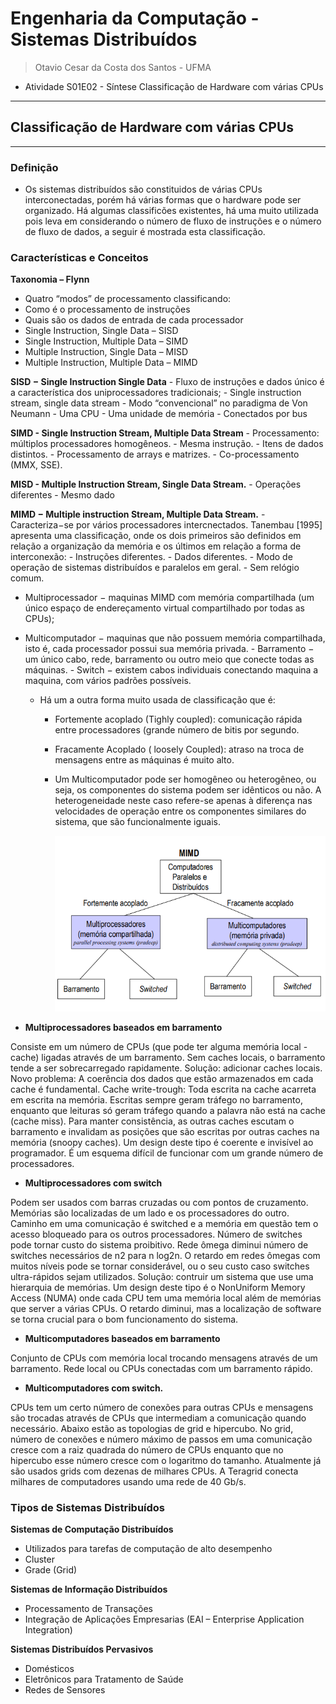 # Engenharia da Computação - Sistemas Distribuídos
> Otavio Cesar da Costa dos Santos - UFMA

- Atividade S01E02 - Síntese Classificação de Hardware com várias CPUs

---
## Classificação de Hardware com várias CPUs
---

### Definição

- Os sistemas distribuídos são constituidos de várias CPUs interconectadas, porém há várias formas que o hardware pode ser organizado. Há algumas classificões existentes, há uma muito utilizada pois leva em considerando o número de fluxo de instruções e o número de fluxo de dados, a seguir é mostrada esta classificação.

### Características e Conceitos

**Taxonomia	– Flynn**
- Quatro “modos” de processamento classificando:
- Como é o processamento de instruções
- Quais são os dados de entrada de cada processador
- Single Instruction, Single Data – SISD
- Single Instruction, Multiple Data – SIMD
- Multiple Instruction, Single Data – MISD
- Multiple Instruction, Multiple Data – MIMD   

**SISD − Single Instruction Single Data**
    - Fluxo de instruções e dados único é a característica dos uniprocessadores tradicionais; 
    -  Single instruction stream, single data stream
    - Modo “convencional” no paradigma de Von Neumann
    - Uma CPU
    - Uma unidade de memória
    - Conectados por bus
    
**SIMD - Single Instruction Stream, Multiple Data Stream**
    - Processamento: múltiplos processadores homogêneos.
    - Mesma instrução.
    - Itens de dados distintos.
    - Processamento de arrays e matrizes.
    - Co-processamento (MMX, SSE).

**MISD - Multiple Instruction Stream, Single Data Stream.**
    - Operações diferentes
    - Mesmo dado

**MIMD − Multiple instruction Stream, Multiple Data Stream.**
    - Caracteriza−se por vários processadores intercnectados. Tanembau [1995] apresenta uma classificação, onde os dois primeiros são definidos em relação a organização da memória e os últimos em relação a forma de interconexão:
    - Instruções diferentes.
    - Dados diferentes.
    - Modo de operação de sistemas distribuídos e paralelos em geral.
    - Sem relógio comum.

- Multiprocessador − maquinas MIMD com memória compartilhada (um único espaço de endereçamento virtual compartilhado por todas as CPUs);

- Multicomputador − maquinas que não possuem memória compartilhada, isto é, cada processador possui sua memória privada.
        - Barramento − um único cabo, rede, barramento ou outro meio que conecte todas as máquinas.
        - Switch − existem cabos individuais conectando maquina a maquina, com vários padrões possíveis.
    - Há um a outra forma muito usada de classificação que é:  
        - Fortemente acoplado (Tighly coupled): comunicação rápida entre processadores (grande número de bitis por segundo.
        - Fracamente Acoplado ( loosely Coupled): atraso na troca de mensagens entre as máquinas é muito alto.
        - Um Multicomputador pode ser homogêneo ou heterogêneo, ou seja, os componentes do sistema podem ser idênticos ou não. A heterogeneidade neste caso refere-se apenas à diferença nas velocidades de operação entre os componentes similares do sistema, que são funcionalmente iguais. 
        
             ![](https://github.com/otaviocesar/sistemas-distribuidos-2020-3/blob/master/imagens/mimd.png?raw=true)
             
         
   
- **Multiprocessadores baseados em barramento**

Consiste em um número de CPUs (que pode ter alguma memória local - cache) ligadas através de um barramento. Sem caches locais, o barramento tende a ser sobrecarregado rapidamente. Solução: adicionar caches locais. Novo problema: A coerência dos dados que estão armazenados em cada cache é fundamental. Cache write-trough: Toda escrita na cache acarreta em escrita na memória. Escritas sempre geram tráfego no barramento, enquanto que leituras só geram tráfego quando a palavra não está na cache (cache miss). Para manter  consistência, as outras caches escutam o barramento e invalidam as posições que são escritas por outras caches na memória (snoopy caches). Um design deste tipo é coerente e invisível ao programador. É um esquema difícil de funcionar com um grande número de processadores.

- **Multiprocessadores com switch**

Podem ser usados com barras cruzadas ou com pontos de cruzamento. Memórias são localizadas de um lado e os processadores do outro. Caminho em uma comunicação é switched e a memória em questão tem o acesso bloqueado para os outros processadores. Número de switches pode tornar custo do sistema proibitivo. Rede ômega diminui número de switches necessários de n2 para n log2n. O retardo em redes ômegas com muitos níveis pode se tornar considerável, ou o seu custo caso switches ultra-rápidos sejam utilizados. Solução: contruir um sistema que use uma hierarquia de memórias. Um design deste tipo é o NonUniform Memory Access (NUMA) onde cada CPU tem uma memória local além de memórias que server a várias CPUs. O retardo diminui, mas a localização de software se torna crucial para o bom funcionamento do sistema.

- **Multicomputadores baseados em barramento**

Conjunto de CPUs com memória local trocando mensagens através de um barramento. Rede local ou CPUs conectadas com um barramento rápido.

- **Multicomputadores com switch.**

CPUs tem um certo número de conexões para outras CPUs e mensagens são trocadas através de CPUs que intermediam a comunicação quando necessário. Abaixo estão as topologias de grid e hipercubo. No grid, número de conexões e número máximo de passos em uma comunicação cresce com a raiz quadrada do número de CPUs enquanto que no hipercubo esse número cresce com o logaritmo do tamanho. Atualmente já são usados grids com dezenas de milhares CPUs. A Teragrid conecta milhares de computadores usando uma rede de 40 Gb/s.

### Tipos de Sistemas Distribuídos

**Sistemas de Computação Distribuídos** 
- Utilizados para tarefas de computação de alto desempenho 
- Cluster
- Grade (Grid) 

**Sistemas de Informação Distribuídos** 
- Processamento de Transações  
- Integração de Aplicações Empresarias (EAI – Enterprise Application Integration)  

**Sistemas Distribuídos Pervasivos**   
- Domésticos 
- Eletrônicos  para  Tratamento  de  Saúde 
- Redes de Sensores

         
            
            
